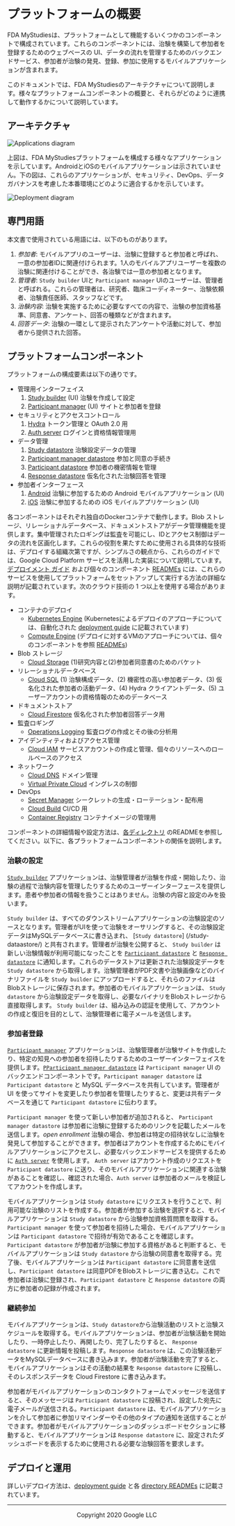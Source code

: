 <!--
 Copyright 2020 Google LLC
 Use of this source code is governed by an MIT-style
 license that can be found in the LICENSE file or at
 https://opensource.org/licenses/MIT.
-->

# プラットフォームの概要

FDA MyStudiesは、プラットフォームとして機能するいくつかのコンポーネントで構成されています。これらのコンポーネントには、治験を構築して参加者を登録するためのウェブベースの UI、データの流れを管理するためのバックエンドサービス、参加者が治験の発見、登録、参加に使用するモバイルアプリケーションが含まれます。

このドキュメントでは、FDA MyStudiesのアーキテクチャについて説明します。様々なプラットフォームコンポーネントの概要と、それらがどのように連携して動作するかについて説明しています。

## アーキテクチャ

![Applications diagram](images/apps-reference-architecture.svg)

上図は、FDA MyStudiesプラットフォームを構成する様々なアプリケーションを示しています。AndroidとiOSのモバイルアプリケーションは示されていません。下の図は、これらのアプリケーションが、セキュリティ、DevOps、データガバナンスを考慮した本番環境にどのように適合するかを示しています。

![Deployment diagram](images/deployment-reference-architecture.svg)

## 専門用語

本文書で使用されている用語には、以下のものがあります。

1.  *参加者*: モバイルアプリのユーザーは、治験に登録すると参加者と呼ばれ、一意の参加者IDに関連付けられます。1人のモバイルアプリユーザーを複数の治験に関連付けることができ、各治験では一意の参加者となります。
1.  *管理者*: `Study builder` UIと `Participant manager` UIのユーザーは、管理者と呼ばれる。これらの管理者は、研究者、臨床コーディネーター、治験依頼者、治験責任医師、スタッフなどです。
1.  *治験内容*: 治験を実施するために必要なすべての内容で、治験の参加資格基準、同意書、アンケート、回答の種類などが含まれます。
1.  *回答データ*: 治験の一環として提示されたアンケートや活動に対して、参加者から提供された回答。

## プラットフォームコンポーネント

プラットフォームの構成要素は以下の通りです。

-  管理用インターフェイス
   1. [Study builder](/study-builder/) (UI) 治験を作成して設定
   1. [Participant manager](/participant-manager) (UI) サイトと参加者を登録
-  セキュリティとアクセスコントロール
   1. [Hydra](/hydra/) トークン管理と OAuth 2.0 用
   1. [Auth server](/auth-server/) ログインと資格情報管理用
-  データ管理
   1.  [Study datastore](/study-datastore/) 治験設定データの管理
   1.  [Participant manager datastore](/participant-manager-datastore/) 参加と同意の手続き
   1.  [Participant datastore](/participant-datastore/) 参加者の機密情報を管理
   1.  [Response datastore](/response-datastore/) 仮名化された治験回答を管理
-  参加者インターフェース
   1.  [Android](/Android/) 治験に参加するための Android モバイルアプリケーション (UI)
   1.  [iOS](/iOS/) 治験に参加するための iOS モバイルアプリケーション (UI)

各コンポーネントはそれぞれ独自のDockerコンテナで動作します。Blob ストレージ、リレーショナルデータベース、ドキュメントストアがデータ管理機能を提供します。集中管理されたロギングは監査を可能にし、IDとアクセス制御はデータの流れを区画化します。これらの役割を果たすために使用される具体的な技術は、デプロイする組織次第ですが、シンプルさの観点から、これらのガイドでは、Google Cloud Platform サービスを活用した実装について説明しています。[デプロイメント ガイド](/deployment/) および個々のコンポーネント [READMEs](/documentation/) には、これらのサービスを使用してプラットフォームをセットアップして実行する方法の詳細な説明が記載されています。次のクラウド技術の 1 つ以上を使用する場合があります。
- コンテナのデプロイ
  -  [Kubernetes Engine](https://cloud.google.com/kubernetes-engine) (Kubernetesによるデプロイのアプローチについては、自動化された [deployment guide](/deployment/) に記載されています)
  - [Compute Engine](https://cloud.google.com/compute) (デプロイに対するVMのアプローチについては、個々のコンポーネントを参照 [READMEs](/documentation/))
- Blob ストレージ
  - [Cloud Storage](https://cloud.google.com/storage) (1)研究内容と(2)参加者同意書のためのバケット
- リレーショナルデータベース
  - [Cloud SQL](https://cloud.google.com/sql/) (1) 治験構成データ、(2) 機密性の高い参加者データ、(3) 仮名化された参加者の活動データ、(4) Hydra クライアントデータ、(5) ユーザーアカウントの資格情報のためのデータベース
- ドキュメントストア
  -  [Cloud Firestore](https://cloud.google.com/firestore) 仮名化された参加者回答データ用
- 監査ロギング
  -  [Operations Logging](https://cloud.google.com/logging) 監査ログの作成とその後の分析用
- アイデンティティおよびアクセス管理
  - [Cloud IAM](https://cloud.google.com/iam) サービスアカウントの作成と管理、個々のリソースへのロールベースのアクセス
- ネットワーク
  -  [Cloud DNS](https://cloud.google.com/dns) ドメイン管理
  -  [Virtual Private Cloud](https://cloud.google.com/vpc) イングレスの制御
- DevOps
  -  [Secret Manager](https://cloud.google.com/secret-manager) シークレットの生成・ローテーション・配布用
  -  [Cloud Build](https://cloud.google.com/cloud-build) CI/CD 用
  -  [Container Registry](https://cloud.google.com/container-registry) コンテナイメージの管理用

コンポーネントの詳細情報や設定方法は、[各ディレクトリ](/documentation/) のREADMEを参照してください。以下に、各プラットフォームコンポーネントの関係を説明します。

### 治験の設定

[`Study builder`](/study-builder/) アプリケーションは、治験管理者が治験を作成・開始したり、治験の過程で治験内容を管理したりするためのユーザーインターフェースを提供します。患者や参加者の情報を扱うことはありません。治験の内容と設定のみを扱います。


`Study builder` は、すべてのダウンストリームアプリケーションの治験設定のソースとなります。管理者がUIを使って治験をオーサリングすると、その治験設定データはMySQLデータベースに書き込まれ、 [`Study datastore`] (/study-dataastore/) と共有されます。管理者が治験を公開すると、 `Study builder` は新しい治験情報が利用可能になったことを [`Participant datastore`](/participant-datastore/) と [`Response datastore`](/response-datastore/) に通知します。これらのデータストアは更新された治験設定データを  `Study datastore` から取得します。治験管理者がPDF文書や治験画像などのバイナリファイルを `Study builder` にアップロードすると、それらのファイルはBlobストレージに保存されます。参加者のモバイルアプリケーションは、 `Study datastore` から治験設定データを取得し、必要なバイナリをBlobストレージから直接取得します。 `Study builder` は、組み込みの認証を使用して、アカウントの作成と復旧を目的として、治験管理者に電子メールを送信します。

### 参加者登録

[`Participant manager`](/participant-manager/) アプリケーションは、治験管理者が治験サイトを作成したり、特定の知見への参加者を招待したりするためのユーザーインターフェイスを提供します。[`PParticipant manager datastore`](/participant-manager-datastore/) は `Participant manager` UI のバックエンドコンポーネントです。`Participant manager datastore` は `Participant datastore` と MySQL データベースを共有しています。管理者が UI を使ってサイトを変更したり参加者を管理したりすると、変更は共有データベースを通じて `Participant datastore` に伝わります。

`Participant manager` を使って新しい参加者が追加されると、 `Participant manager datastore` は参加者に治験に登録するためのリンクを記載したメールを送信します。*open enrollment* 治験の場合、参加者は特定の招待状なしに治験を発見して参加することができます。参加者はアカウントを作成するためにモバイルアプリケーションにアクセスし、必要なバックエンドサービスを提供するために [`Auth server`](/auth-server/) を使用します。 `Auth server` はアカウント作成のリクエストを `Participant datastore` に送り、そのモバイルアプリケーションに関連する治験があることを確認し、確認された場合、`Auth server` は参加者のメールを検証してアカウントを作成します。

モバイルアプリケーションは `Study datastore` にリクエストを行うことで、利用可能な治験のリストを作成する。参加者が参加する治験を選択すると、モバイルアプリケーションは `Study datastore` から治験参加資格質問票を取得する。`Participant manager` を使って参加者を招待した場合、モバイルアプリケーションは `Participant datastore` で招待が有効であることを確認します。`Participant datastore` が参加者が治験に参加する資格があると判断すると、モバイルアプリケーションは `Study datastore` から治験の同意書を取得する。完了後、モバイルアプリケーションは `Participant datastore` に同意書を送信し、`Participant datastore` は同意PDFをBlobストレージに書き込む。これで参加者は治験に登録され、`Participant datastore` と `Response datastore` の両方に参加者の記録が作成されます。

### 継続参加

モバイルアプリケーションは、`Study datastore`から治験活動のリストと治験スケジュールを取得する。モバイルアプリケーションは、参加者が治験活動を開始したり、一時停止したり、再開したり、完了したりすると、 `Response datastore` に更新情報を投稿します。`Response datastore` は、この治験活動データをMySQLデータベースに書き込みます。参加者が治験活動を完了すると、モバイルアプリケーションはその活動の結果を `Response datastore` に投稿し、そのレスポンスデータを Cloud Firestore に書き込みます。

参加者がモバイルアプリケーションのコンタクトフォームでメッセージを送信すると、そのメッセージは `Participant datastore` に投稿され、設定した宛先に電子メールが送信される。`Participant datastore` は、モバイルアプリケーションを介して参加者に参加リマインダーやその他のタイプの通知を送信することができます。参加者がモバイルアプリケーションのダッシュボードセクションに移動すると、モバイルアプリケーションは `Response datastore` に、設定されたダッシュボードを表示するために使用される必要な治験回答を要求します。

## デプロイと運用

詳しいデプロイ方法は、[deployment guide](/deployment/) と各 [directory READMEs](/documentation/) に記載されています。
***
<p align="center">Copyright 2020 Google LLC</p>
